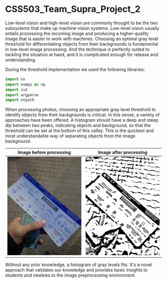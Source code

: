 # CSS503_Team_Supra_Project_2

Low-level vision and high-level vision are commonly thought to be the two subsystems that make up machine vision systems. Low-level vision usually entails processing the incoming image and producing a higher-quality image that is easier to work with machines. Choosing an optimal gray level threshold for differentiating objects from their backgrounds is fundamental in low-level image processing. And the technique is perfectly suited to tackling the situation at hand, and it is complicated enough for release and understanding.

During the threshold implementation we used the following libraries:
```python
import os
import numpy as np
import cv2
import argparse
import ntpath
``` 

When processing photos, choosing an appropriate gray level threshold to identify objects from their backgrounds is critical. In this sense, a variety of approaches have been offered. A histogram should have a deep and steep dip between two peaks, indicating objects and background, so that the threshold can be set at the bottom of this valley. This is the quickest and most understandable way of separating objects from the image background.


Image before processing             |  Image after processing
:-------------------------:|:-------------------------:
![](https://github.com/adilbekishev/CSS503_Team_Supra_Project_2/blob/main/stud.jpg)  |  ![](https://github.com/adilbekishev/CSS503_Team_Supra_Project_2/blob/main/stud_bin.jpg)

Without any prior knowledge, a histogram of gray levels fits. It's a novel approach that validates our knowledge and provides basic insights to students and newbies to the image preprocessing environment.
